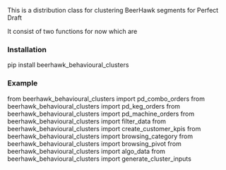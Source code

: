 This is a distribution class for clustering BeerHawk segments for Perfect Draft

It consist of two functions for now which are 


### Installation

pip install beerhawk_behavioural_clusters


### Example

from beerhawk_behavioural_clusters import pd_combo_orders
from beerhawk_behavioural_clusters import pd_keg_orders
from beerhawk_behavioural_clusters import pd_machine_orders
from beerhawk_behavioural_clusters import filter_data
from beerhawk_behavioural_clusters import create_customer_kpis
from beerhawk_behavioural_clusters import browsing_category
from beerhawk_behavioural_clusters import browsing_pivot
from beerhawk_behavioural_clusters import algo_data
from beerhawk_behavioural_clusters import generate_cluster_inputs
